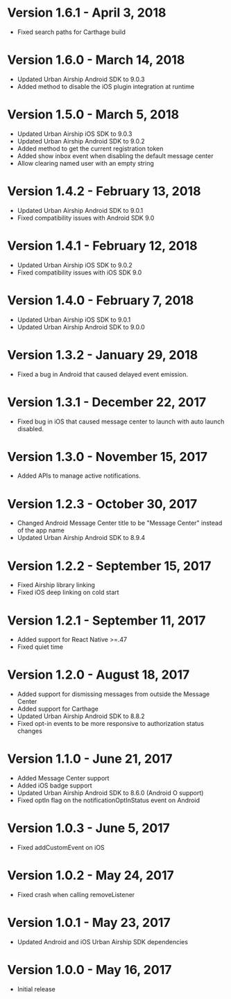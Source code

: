 
Version 1.6.1 - April 3, 2018
==============================
- Fixed search paths for Carthage build

Version 1.6.0 - March 14, 2018
==============================
- Updated Urban Airship Android SDK to 9.0.3
- Added method to disable the iOS plugin integration at runtime

Version 1.5.0 - March 5, 2018
=================================
- Updated Urban Airship iOS SDK to 9.0.3
- Updated Urban Airship Android SDK to 9.0.2
- Added method to get the current registration token
- Added show inbox event when disabling the default message center
- Allow clearing named user with an empty string

Version 1.4.2 - February 13, 2018
=================================
- Updated Urban Airship Android SDK to 9.0.1
- Fixed compatibility issues with Android SDK 9.0

Version 1.4.1 - February 12, 2018
=================================
- Updated Urban Airship iOS SDK to 9.0.2
- Fixed compatibility issues with iOS SDK 9.0

Version 1.4.0 - February 7, 2018
=================================
- Updated Urban Airship iOS SDK to 9.0.1
- Updated Urban Airship Android SDK to 9.0.0

Version 1.3.2 - January 29, 2018
=================================
- Fixed a bug in Android that caused delayed event emission.

Version 1.3.1 - December 22, 2017
=================================
- Fixed bug in iOS that caused message center to launch with auto launch disabled.

Version 1.3.0 - November 15, 2017
=================================
- Added APIs to manage active notifications.

Version 1.2.3 - October 30, 2017
================================
- Changed Android Message Center title to be "Message Center" instead of the app name
- Updated Urban Airship Android SDK to 8.9.4

Version 1.2.2 - September 15, 2017
==================================
- Fixed Airship library linking
- Fixed iOS deep linking on cold start

Version 1.2.1 - September 11, 2017
==============================
- Added support for React Native >=.47
- Fixed quiet time

Version 1.2.0 - August 18, 2017
===============================
- Added support for dismissing messages from outside the Message Center
- Added support for Carthage
- Updated Urban Airship Android SDK to 8.8.2
- Fixed opt-in events to be more responsive to authorization status changes

Version 1.1.0 - June 21, 2017
=============================
- Added Message Center support
- Added iOS badge support
- Updated Urban Airship Android SDK to 8.6.0 (Android O support)
- Fixed optIn flag on the notificationOptInStatus event on Android

Version 1.0.3 - June 5, 2017
============================
- Fixed addCustomEvent on iOS

Version 1.0.2 - May 24, 2017
============================
- Fixed crash when calling removeListener

Version 1.0.1 - May 23, 2017
============================
- Updated Android and iOS Urban Airship SDK dependencies

Version 1.0.0 - May 16, 2017
============================
 - Initial release
